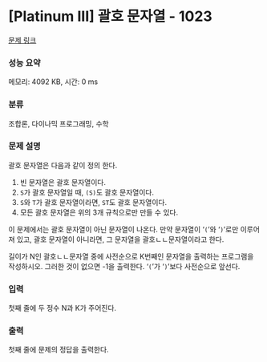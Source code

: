 # [Platinum III] 괄호 문자열 - 1023 

[문제 링크](https://www.acmicpc.net/problem/1023) 

### 성능 요약

메모리: 4092 KB, 시간: 0 ms

### 분류

조합론, 다이나믹 프로그래밍, 수학

### 문제 설명

<p>괄호 문자열은 다음과 같이 정의 한다.</p>

<ol>
	<li>빈 문자열은 괄호 문자열이다.</li>
	<li><code>S</code>가 괄호 문자열일 때, <code>(S)</code>도 괄호 문자열이다.</li>
	<li><code>S</code>와 <code>T</code>가 괄호 문자열이라면, <code>ST</code>도 괄호 문자열이다.</li>
	<li>모든 괄호 문자열은 위의 3개 규칙으로만 만들 수 있다.</li>
</ol>

<p>이 문제에서는 괄호 문자열이 아닌 문자열이 나온다. 만약 문자열이 ‘<code>(</code>’와 ‘<code>)</code>’로만 이루어져 있고, 괄호 문자열이 아니라면, 그 문자열을 괄호ㄴㄴ문자열이라고 한다.</p>

<p>길이가 N인 괄호ㄴㄴ문자열 중에 사전순으로 K번째인 문자열을 출력하는 프로그램을 작성하시오. 그러한 것이 없으면 -1을 출력한다. ‘<code>(</code>’가 ‘<code>)</code>’보다 사전순으로 앞선다.</p>

### 입력 

 <p>첫째 줄에 두 정수 N과 K가 주어진다.</p>

### 출력 

 <p>첫째 줄에 문제의 정답을 출력한다.</p>

